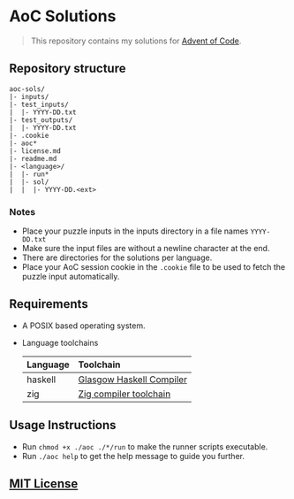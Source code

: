 # AoC Solutions

> This repository contains my solutions for [Advent of Code](https://adventofcode.com).

## Repository structure

```plaintext
aoc-sols/
|- inputs/
|- test_inputs/
|  |- YYYY-DD.txt
|- test_outputs/
|  |- YYYY-DD.txt
|- .cookie
|- aoc*
|- license.md
|- readme.md
|- <language>/
|  |- run*
|  |- sol/
|  |  |- YYYY-DD.<ext>
```

### Notes

- Place your puzzle inputs in the inputs directory in a file names `YYYY-DD.txt`
- Make sure the input files are without a newline character at the end.
- There are directories for the solutions per language.
- Place your AoC session cookie in the `.cookie` file to be used to fetch the puzzle input automatically.

## Requirements

- A POSIX based operating system.
- Language toolchains

  | Language | Toolchain                                                |
  | :------- | :------------------------------------------------------- |
  | haskell  | [Glasgow Haskell Compiler](https://www.haskell.org/ghc/) |
  | zig      | [Zig compiler toolchain](https://ziglang.org)            |

## Usage Instructions

- Run `chmod +x ./aoc ./*/run` to make the runner scripts executable.
- Run `./aoc help` to get the help message to guide you further.

## [MIT License](license.md)
